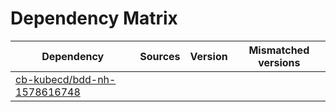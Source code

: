 # Dependency Matrix

Dependency | Sources | Version | Mismatched versions
---------- | ------- | ------- | -------------------
[cb-kubecd/bdd-nh-1578616748](https://github.com/cb-kubecd/bdd-nh-1578616748.git) |  | []() | 
